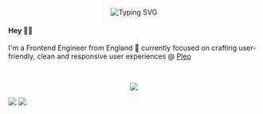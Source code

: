 <p align="center">
  <img src="https://readme-typing-svg.herokuapp.com?color=fff&font=Fira+Code&size=24&duration=3000&pause=500&center=true&vCenter=true&width=435&lines=frontend+engineer;open+source+contributor;curious+learner;tea+enthusiast;" alt="Typing SVG" />
</p>

<h4 align="left">Hey 👋🏼</h4>
<p>I'm a Frontend Engineer from England 🏴󠁧󠁢󠁥󠁮󠁧󠁿 currently focused on crafting user-friendly, clean and responsive user experiences @ <a href="https://pleo.io" >Pleo</a></p>

<br />

<p align="center">
  <img src="https://github-readme-activity-graph.vercel.app/graph?username=neiforfaen&theme=high-contrast&area=true&hide_border=true&hide_title=true&radius=16&days=30" />
</p>

<p align="left">
  <a href="https://kaide.dev" target="_blank"><img src="https://img.shields.io/badge/Portfolio-000?style=flat&logo=firefox-browser&logoColor=white"/></a>
  <a href="https://linkedin.com/in/kaiden-riley" target="_blank"><img src="https://img.shields.io/badge/LinkedIn-0A66C2?style=flat&logo=linkedin&logoColor=white"/></a>
</p>
